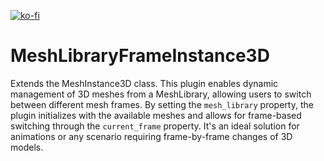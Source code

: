 [![ko-fi](https://ko-fi.com/img/githubbutton_sm.svg)](https://ko-fi.com/O4O210O29A)
# MeshLibraryFrameInstance3D

Extends the MeshInstance3D class. This plugin enables dynamic management of 3D meshes from a MeshLibrary, allowing users to switch between different mesh frames. By setting the `mesh_library` property, the plugin initializes with the available meshes and allows for frame-based switching through the `current_frame` property. It's an ideal solution for animations or any scenario requiring frame-by-frame changes of 3D models.
